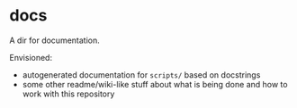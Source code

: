 # docs

A dir for documentation.

Envisioned:
- autogenerated documentation for `scripts/` based on docstrings
- some other readme/wiki-like stuff about what is being done and how to work with this repository 